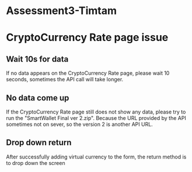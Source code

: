 # Assessment3-Timtam

# CryptoCurrency Rate page issue

## Wait 10s for data
If no data appears on the CryptoCurrency Rate page, please wait 10 seconds, sometimes the API call will take longer.

## No data come up
If the CryptoCurrency Rate page still does not show any data, please try to run the "SmartWallet Final ver 2.zip".
Because the URL provided by the API sometimes not on sever, so the version 2 is another API URL.

## Drop down return
After successfully adding virtual currency to the form, the return method is to drop down the screen

